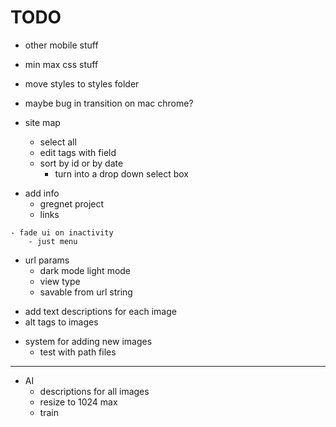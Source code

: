 # TODO
<!-- - favicon -->
<!-- - some sort of second blip/hand
    - think of some other ideas -->

- other mobile stuff
- min max css stuff

- move styles to styles folder

- maybe bug in transition on mac chrome?

- site map
    - select all
    - edit tags with field
    - sort by id or by date
        - turn into a drop down select box
<!-- - add ui for selecting photos in sitemap and a way to output selected datas -->

- add info
    - gregnet project
    - links
<!-- - make menu design better
    - ? polish up ?
    - menu icon instead of text? -->
    - fade ui on inactivity
        - just menu

<!-- - remove console logs -->

- url params
    - dark mode light mode
    - view type
    - savable from url string

<!-- - hash
    - test results of random hash
    - break hash out into a single function that takes numbers
    - try having hash based on a text block and start by choosing characters out of it 'A760BCDEF$#Q;etc' -->

- add text descriptions for each image
- alt tags to images

<!-- - add image dimensions to sitemap -->

<!-- - other views
    - not a circle
        - fill window
        - fit inside window -->

- system for adding new images
    <!-- - load multiple json from list and merge them -->
    <!-- - also load images based on which json they're from. json sets the base folder path -->
    - test with path files

<!-- - update and break out styles from main styles -->
<!-- - break apart js from lib and non page specific -->


<!-- - fix text size on phone if very narrow but tall -->




<!-- - tag 'lifestyle' images -->


-------------------------------------------

- AI
    - descriptions for all images
    - resize to 1024 max
    - train